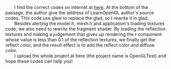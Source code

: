 &emsp;&emsp;I find the correct codes on internet at [here](https://www.jianshu.com/p/ad691b3ea9d5). At the bottom of the passage, the author give the address of LearnOpenGL author's source codes. This code use glew to replace the glad, so I rewrite it in glad.</br>
&emsp;&emsp;Besides alerting the model.h, mesh.h and application's loading textures code, we also need to rewrite the fragment shader. By loading the reflection textures and making a judgement that gives up rendering the r component whose value is less than 0.1 of the reflection textures,  we finally get the reflect color, and the result effect is to add the reflect color and diffuse color.</br>
&emsp;&emsp;I upload the whole project at here (the project name is OpenGLTest) and hope these codes can help you!
